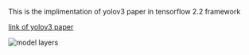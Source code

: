 This is the implimentation of yolov3 paper in tensorflow 2.2 framework

[link of yolov3 paper](https://pjreddie.com/media/files/papers/YOLOv3.pdf)












![model layers]('layer1.png')

